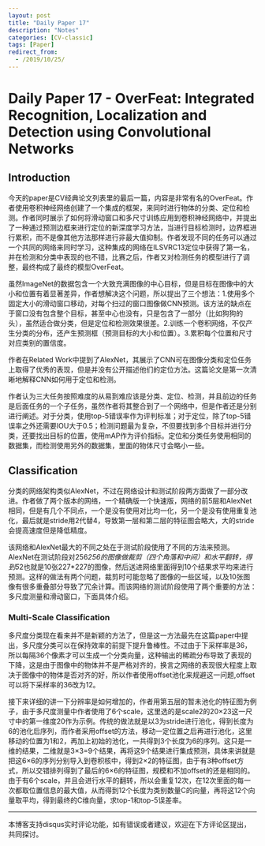 ```yaml
---
layout: post
title: "Daily Paper 17"
description: "Notes"
categories: [CV-classic]
tags: [Paper]
redirect_from:
  - /2019/10/25/
---
```


# Daily Paper 17 - OverFeat: Integrated Recognition, Localization and Detection using Convolutional Networks  

## Introduction  

今天的paper是CV经典论文列表里的最后一篇，内容是非常有名的OverFeat。作者使用卷积神经网络创建了一个集成的框架，来同时进行物体的分类、定位和检测。作者同时展示了如何将滑动窗口和多尺寸训练应用到卷积神经网络中，并提出了一种通过预测边框来进行定位的新深度学习方法，当进行目标检测时，边界框进行累积，而不是像其他方法那样进行非最大值抑制。作者发现不同的任务可以通过一个共同的网络来同时学习，这种集成的网络在ILSVRC13定位中获得了第一名，并在检测和分类中表现的也不错，比赛之后，作者又对检测任务的模型进行了调整，最终构成了最终的模型OverFeat。  

虽然ImageNet的数据包含一个大致充满图像的中心目标，但是目标在图像中的大小和位置有着显著差异，作者想解决这个问题，所以提出了三个想法：1.使用多个固定大小的滑动窗口移动，对每个扫过的窗口图像做CNN预测。该方法的缺点在于窗口没有包含整个目标，甚至中心也没有，只是包含了一部分（比如狗狗的头），虽然适合做分类，但是定位和检测效果很差。2.训练一个卷积网络，不仅产生分类的分布，还产生预测框（预测目标的大小和位置）。3.累积每个位置和尺寸对应类别的置信度。  

作者在Related Work中提到了AlexNet，其展示了CNN可在图像分类和定位任务上取得了优秀的表现，但是并没有公开描述他们的定位方法。这篇论文是第一次清晰地解释CNN如何用于定位和检测。  

作者认为三大任务按照难度的从易到难应该是分类、定位、检测，并且前边的任务是后面任务的一个子任务，虽然作者将其整合到了一个网络中，但是作者还是分别进行阐述。对于分类，使用top-5错误率作为评判标准；对于定位，除了top-5错误率之外还需要IOU大于0.5；检测问题最为复杂，不但要找到多个目标并进行分类，还要找出目标的位置，使用mAP作为评价指标。定位和分类任务使用相同的数据集，而检测使用另外的数据集，里面的物体尺寸会略小一些。  

## Classification  

分类的网络架构类似AlexNet，不过在网络设计和测试阶段两方面做了一部分改进。作者做了两个版本的网络，一个精确版一个快速版，网络的前5层和AlexNet相同，但是有几个不同点，一个是没有使用对比均一化，另一个是没有使用重复池化，最后就是stride用2代替4，导致第一层和第二层的特征图会略大，大的stride会提高速度但是降低精度。  

该网络和AlexNet最大的不同之处在于测试阶段使用了不同的方法来预测。AlexNet在测试阶段对256*256的图像做裁剪（四个角落和中间）和水平翻转，得到5*2也就是10张227*227的图像，然后送进网络里面得到10个结果求平均来进行预测。这样的做法有两个问题，裁剪时可能忽略了图像的一些区域，以及10张图像有很多重叠部分导致了冗余计算。而该网络的测试阶段使用了两个重要的方法：多尺度测量和滑动窗口，下面具体介绍。  

### Multi-Scale Classification  

多尺度分类现在看来并不是新颖的方法了，但是这一方法最先在这篇paper中提出，多尺度分类可以在保持效率的前提下提升鲁棒性。不过由于下采样率是36，所以每隔36个像素才可以生成一个分类向量，这种输出的稀疏分布导致了表现的下降，这是由于图像中的物体并不是严格对齐的，换言之网络的表现很大程度上取决于图像中的物体是否对齐的好，所以作者使用offset池化来规避这一问题,offset可以将下采样率的36改为12。  

接下来详细的讲一下分辨率是如何增加的，作者用第五层的暂未池化的特征图为例子，由于多尺度测量中作者使用了6个scale，这里选的是scale2的20×23这一尺寸中的第一维度20作为示例。传统的做法就是以3为stride进行池化，得到长度为6的池化后序列，而作者采用offset的方法，移动一定位置之后再进行池化，这里移动的位置为1和2，再加上初始的池化，一共得到3个长度为6的序列。这只是一维的结果，二维就是3×3=9个结果，再将这9个结果进行集成预测，具体来讲就是把这6×6的序列分别导入到卷积核中，得到2×2的特征图，由于有3种offset方式，所以交错排列得到了最后的6×6的特征图，规模和不加offset的还是相同的。由于有6个scale，并且会进行水平的翻转，所以会重复12次，在12次里面的每一次都取位置信息的最大值，从而得到12个长度为类别数量C的向量，再将这12个向量取平均，得到最终的C维向量，求top-1和top-5误差率。  







---
本博客支持disqus实时评论功能，如有错误或者建议，欢迎在下方评论区提出，共同探讨。  
